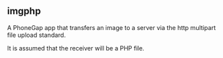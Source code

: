imgphp
---

A PhoneGap app that transfers an image to a server via the http multipart file upload standard.

It is assumed that the receiver will be a PHP file.
